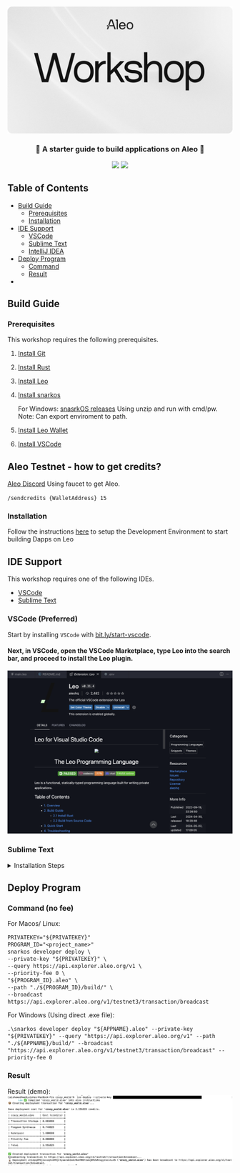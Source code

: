 <!-- <h1 align="center">Aleo Workshop</h1> -->
<img alt="workshop" width="1412" src="images/aleo_workshop.png">
<h3 align="center">📜 A starter guide to build applications on Aleo 📜</h3>

<p align="center">
    <a href="https://twitter.com/AleoHQ"><img src="https://img.shields.io/twitter/url/https/twitter.com/AleoHQ.svg?style=social&label=Follow%20%40AleoHQ"></a>
    <a href="https://aleo.org/discord"><img src="https://img.shields.io/discord/700454073459015690?logo=discord"/></a>
</p>

## Table of Contents
- [Build Guide](#build-guide)
    - [Prerequisites](#prerequisites)
    - [Installation](#installation)
- [IDE Support](#ide-support)
    - [VSCode](#vscode-preferred)
    - [Sublime Text](#sublime-text)
    - [IntelliJ IDEA](#intellij-idea)
- [Deploy Program](#deploy-program)
    - [Command](#command)
    - [Result](#Result)
- 
## Build Guide

### Prerequisites

This workshop requires the following prerequisites.
1.  [Install Git](https://git-scm.com/downloads)
2.  [Install Rust](https://www.rust-lang.org/tools/install)
3.  [Install Leo](https://developer.aleo.org/leo/installation)
4.  [Install snarkos](https://developer.aleo.org/testnet/getting_started/installation/)

	For Windows: [snasrkOS releases](https://github.com/AleoHQ/snarkOS/releases) Using unzip and run with cmd/pw.
    Note: Can export enviroment to path.
    
5.  [Install Leo Wallet](https://leo.app/)
6.  [Install VSCode](https://code.visualstudio.com/download)


## Aleo Testnet - how to get credits?

[Aleo Discord](https://discord.com/invite/aleohq) Using faucet to get Aleo.

`/sendcredits {WalletAddress} 15`

### Installation

Follow the instructions [here](1_setup_installation_guide.md) to setup the Development Environment to start building Dapps on Leo 

## IDE Support

This workshop requires one of the following IDEs.
- [VSCode](https://bit.ly/start-vscode)
- [Sublime Text](https://bit.ly/start-sublime)


### VSCode (Preferred)

Start by installing `VSCode` with [bit.ly/start-vscode](https://bit.ly/start-vscode).

#### Next, in VSCode, open the **VSCode Marketplace**, type **Leo** into the search bar, and proceed to install the Leo plugin.
![Leo VSCode](images/leo-ext.png)

### Sublime Text

<details><summary>Installation Steps</summary>

Start by installing `Sublime Text` with [bit.ly/start-sublime](https://bit.ly/start-sublime).

#### Next, in Sublime Text, install [Package Control](https://packagecontrol.io):
- On Windows/Linux: `ctrl + shift + p`, type **Install Package Control**, and press **Enter**.
- On macOS: `cmd + shift + p`, type **Install Package Control**, and press **Enter**.

#### Next, in Sublime Text, install [LSP](https://packagecontrol.io/packages/LSP):
- On Windows/Linux: `ctrl + shift + p`, select **Package Control: Install Package**, type **LSP**, and press **Enter**.
- On macOS: `cmd + shift + p`, select **Package Control: Install Package**, type **LSP**, and press **Enter**.

#### Lastly, in Sublime Text, install [LSP-leo](https://packagecontrol.io/packages/LSP-leo):
- On Windows/Linux: `ctrl + shift + p`, select **Package Control: Install Package**, type **LSP-leo**, and press **Enter**.
- On macOS: `cmd + shift + p`, select **Package Control: Install Package**, type **LSP-leo**, and press **Enter**.

</details>

## Deploy Program

### Command (no fee)
For Macos/ Linux:
```
PRIVATEKEY="${PRIVATEKEY}"
PROGRAM_ID="<project_name>"
snarkos developer deploy \
--private-key "${PRIVATEKEY}" \
--query https://api.explorer.aleo.org/v1 \
--priority-fee 0 \
"${PROGRAM_ID}.aleo" \
--path "./${PROGRAM_ID}/build/" \
--broadcast https://api.explorer.aleo.org/v1/testnet3/transaction/broadcast
```
For Windows (Using direct .exe file):
```
.\snarkos developer deploy "${APPNAME}.aleo" --private-key "${PRIVATEKEY}" --query "https://api.explorer.aleo.org/v1" --path "./${APPNAME}/build/" --broadcast "https://api.explorer.aleo.org/v1/testnet3/transaction/broadcast" --priority-fee 0
```

### Result
Result (demo):
![](images/deployToken.png)



